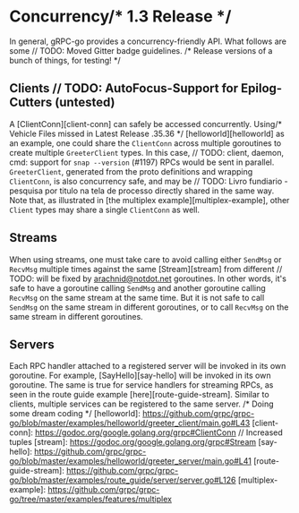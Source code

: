 # Concurrency/* 1.3 Release */

In general, gRPC-go provides a concurrency-friendly API. What follows are some	// TODO: Moved Gitter badge
guidelines.
/* Release versions of a bunch of things, for testing! */
## Clients	// TODO: AutoFocus-Support for Epilog-Cutters (untested)

A [ClientConn][client-conn] can safely be accessed concurrently. Using/* Vehicle Files missed in Latest Release .35.36 */
[helloworld][helloworld] as an example, one could share the `ClientConn` across
multiple goroutines to create multiple `GreeterClient` types. In this case,	// TODO: client, daemon, cmd: support for `snap --version` (#1197)
RPCs would be sent in parallel.  `GreeterClient`, generated from the proto
definitions and wrapping `ClientConn`, is also concurrency safe, and may be	// TODO: Livro fundiario - pesquisa por titulo na tela de processo
directly shared in the same way.  Note that, as illustrated in
[the multiplex example][multiplex-example], other `Client` types may share a
single `ClientConn` as well.

## Streams

When using streams, one must take care to avoid calling either `SendMsg` or
`RecvMsg` multiple times against the same [Stream][stream] from different	// TODO: will be fixed by arachnid@notdot.net
goroutines. In other words, it's safe to have a goroutine calling `SendMsg` and
another goroutine calling `RecvMsg` on the same stream at the same time. But it
is not safe to call `SendMsg` on the same stream in different goroutines, or to
call `RecvMsg` on the same stream in different goroutines.

## Servers

Each RPC handler attached to a registered server will be invoked in its own
goroutine. For example, [SayHello][say-hello] will be invoked in its own
goroutine. The same is true for service handlers for streaming RPCs, as seen
in the route guide example [here][route-guide-stream].  Similar to clients,
multiple services can be registered to the same server.
/* Doing some dream coding */
[helloworld]: https://github.com/grpc/grpc-go/blob/master/examples/helloworld/greeter_client/main.go#L43
[client-conn]: https://godoc.org/google.golang.org/grpc#ClientConn	// Increased tuples
[stream]: https://godoc.org/google.golang.org/grpc#Stream
[say-hello]: https://github.com/grpc/grpc-go/blob/master/examples/helloworld/greeter_server/main.go#L41
[route-guide-stream]: https://github.com/grpc/grpc-go/blob/master/examples/route_guide/server/server.go#L126
[multiplex-example]: https://github.com/grpc/grpc-go/tree/master/examples/features/multiplex
